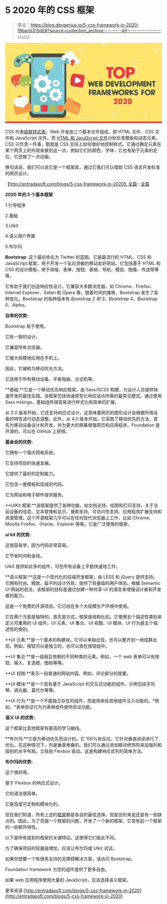 # 5 2020 年的 CSS 框架

> 原文：<https://blog.devgenius.io/5-css-framework-in-2020-f9bacb313d28?source=collection_archive---------43----------------------->

![](img/963ad329557b7e9231ae3420c6768be1.png)

CSS 代表[级联样式表](http://entradasoft.com/blogs/5-css-framework-in-2020)。Web 开发由三个基本文件组成，即 HTML 文件、CSS 文件和 JavaScript 文件。而 [HTML 和 JavaScript 文件](http://entradasoft.com/blogs/5-css-framework-in-2020)分别负责模板和动态元素。CSS 只负责一件事，那就是 CSS 实际上如何很好地控制样式。它通过确定元素在某个网页上的外观来做到这一点，例如它们的颜色，字体，它也有助于元素的定位，它还做了一点动画。

换句话说，我们可以说它是一个框架库，通过它我们可以借助 CSS 语言开发标准的网页设计。

【http://entradasoft.com/blogs/5-css-framework-in-2020】全篇 : [全篇](http://entradasoft.com/blogs/5-css-framework-in-2020)

**2020 年的 5 个基本框架**

1.引导程序

2.基础

3.UIkit

4.语义用户界面

5.布尔玛

**Bootstrap:** 这个最初命名为 Twitter 的蓝图。它是最流行的 HTML、CSS 和 JavaScript 框架，用于开发一个反应灵敏的移动友好网站。它包括基于 HTML 和 CSS 的设计模板，用于排版、表单、按钮、表格、导航、模态、图像、传送带等等。

它有助于我们创造响应性设计。它兼容大多数浏览器，如 Chrome、Firefox、Internet Explorer、Safari 和 Opera 等。随着时间的推移，Bootstrap 发生了各种变化。Bootstrap 的各种版本有 *Bootstrap 2 和 3、Bootstrap 4、Bootstrap 5、Alpha。*

**自举的优势:**

Bootstrap 易于使用。

它有一致的设计。

它兼容所有浏览器。

它被大规模地应用在手机上。

因此，它被称为移动优先方法。

它适用于所有移动设备、平板电脑、台式机等。

**基础:**它是一个移动优先响应框架，由 Sass/SCSS 构建，为设计人员提供快速开发的最佳实践。该框架包括快速原型化响应站点所需的最常见模式。通过使用 Sass mixings，基础组件很容易进行样式化和简单的扩展。

从 2.0 版本开始，它还支持响应式设计。这意味着网页的图形设计会根据所用设备的特性进行动态调整。此外，从 4.0 版本开始，它采取了移动优先的方法，首先为移动设备设计和开发，并为更大的屏幕增强网页和应用程序。Foundation 是开源的，可以在 GitHub 上获得。

**基金会的优势:**

它拥有一个强大网格系统。

它支持项目的快速发展。

它提供了最好的定制能力。

它包含一套模板和现成的代码。

它为网站和电子邮件提供服务。

**UIKit 框架:**该框架提供了各种功能，如文档支持、绘图和打印支持、关于当前设备的信息、文本管理和显示、搜索支持、可访问性支持、应用程序扩展支持和资源管理。这个开源框架几乎可以在任何现代浏览器上工作，比如 Chrome、Mozilla Firefox、Oracle、Explorer 等等。它是广泛使用的框架。

**ul kit 的优势:**

这很容易学，因为代码非常容易。

它节省时间和金钱。

Ulkit 提供如此多的组件，可在所有设备上平稳快速地工作。

**语义框架:**这是一个现代化的前端开发框架，由 LESS 和 jQuery 提供支持。它拥有时尚、精致、扁平的设计外观，提供了轻量级的用户体验。根据 Semantic UI 网站的说法，该框架的目标是通过创建一种共享 UI 的语言来增强设计者和开发者的能力。

这是一个免费的开源项目。它已经在多个大规模生产环境中使用。

它在两个方面是独特的。首先是方式，框架是结构化的。它使用五个描述性类别来定义可重用的 UI 组件。UI 元素、UI 集合、UI 视图、UI 模块、UI 行为是五个描述性的类别。

**UI 元素:**是一个基本的构建块。它可以单独出现，也可以整齐划一地成群出现。例如，按钮可以是独立的，也可以放在按钮组中。

**UI 集合:**是一组相互依赖的不同种类的元素。例如，一个 web 表单可以有按钮、输入、复选框、图标等等。

**UI 视图:**表示一段普通的网站内容。例如，评论部分的提要。

**UI 模块:**是一个具有基于 JavaScript 的交互式功能的组件。示例包括手风琴、调光器、莫代尔等等。

**UI 行为:**是一个不能独立存在的组件，而是用来给其他组件注入功能的。*例如，*表单验证行为为表单组件提供验证功能。

**语义 UI 的优势:**

这个框架比其他框架有更高的学习曲线。

**布尔玛:**它是为移动优先而设计的。它 100%有反应。它针对垂直阅读进行了优化。在这种情况下，列是垂直堆叠的。我们可以通过添加移动修饰符来加强列和级别的水平布局。立柱由 Flexbox 驱动。这是构建响应式列的简单方法。

**布尔玛的优势:**

这个很好用。

基于 Flexbox 的响应式设计。

它的语法很简单。

它是高度可定制和模块化的。

现在我们知道，所有上述的[框架](http://entradasoft.com/blogs/5-css-framework-in-2020)都是各自的最佳选择。但是总的来说还是有一些缺点的。因此，为了克服一个框架的问题，开发了一个新的框架，它具有前一个框架的一些额外特性。

以下是所有提到的框架的关键特征。这使得它们彼此不同。

为了确保项目的轻量级增加，应该让布尔玛或 UIkit 试试。

如果你想要一个有很多支持的无障碍解决方案，请访问 Bootstrap。

Foundation framework 为您的组件提供了更多自由。

如果 web 应用程序使用大量的 JavaScript，应该选择语义框架。

更多阅读:[http://entradasoft.com/blogs/5-css-framework-in-2020](http://entradasoft.com/blogs/5-css-framework-in-2020)